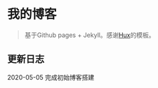 # 我的博客
> 基于Github pages + Jekyll。感谢[Hux](https://github.com/Huxpro/huxpro.github.io)的模板。

## 更新日志
2020-05-05 完成初始博客搭建
